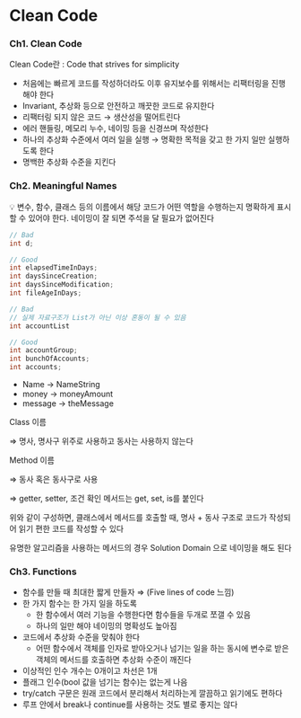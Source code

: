 # Clean Code

### Ch1. Clean Code

Clean Code란 : Code that strives for simplicity

- 처음에는 빠르게 코드를 작성하더라도 이후 유지보수를 위해서는 리팩터링을 진행해야 한다
- Invariant, 추상화 등으로 안전하고 깨끗한 코드로 유지한다
- 리팩터링 되지 않은 코드 → 생산성을 떨어트린다
- 에러 핸들링, 메모리 누수, 네이밍 등을 신경쓰며 작성한다
- 하나의 추상화 수준에서 여러 일을 실행 → 명확한 목적을 갖고 한 가지 일만 실행하도록 한다
- 명백한 추상화 수준을 지킨다

### Ch2. Meaningful Names

<aside>
💡 변수, 함수, 클래스 등의 이름에서 해당 코드가 어떤 역할을 수행하는지 명확하게 표시할 수 있어야 한다. 네이밍이 잘 되면 주석을 달 필요가 없어진다

</aside>

```cpp
// Bad
int d;

// Good
int elapsedTimeInDays;
int daysSinceCreation;
int daysSinceModification;
int fileAgeInDays;

// Bad
// 실제 자료구조가 List가 아닌 이상 혼동이 될 수 있음
int accountList

// Good
int accountGroup;
int bunchOfAccounts;
int accounts;

```

- Name → NameString
- money → moneyAmount
- message → theMessage

Class 이름

⇒ 명사, 명사구 위주로 사용하고 동사는 사용하지 않는다

Method 이름

⇒ 동사 혹은 동사구로 사용

⇒ getter, setter, 조건 확인 메서드는 get, set, is를 붙인다

위와 같이 구성하면, 클래스에서 메서드를 호출할 때, 명사 + 동사 구조로 코드가 작성되어 읽기 편한 코드를 작성할 수 있다

유명한 알고리즘을 사용하는 메서드의 경우 Solution Domain 으로 네이밍을 해도 된다

### Ch3. Functions

- 함수를 만들 때 최대한 짧게 만들자 ⇒ (Five lines of code 느낌)
- 한 가지 함수는 한 가지 일을 하도록
    - 한 함수에서 여러 기능을 수행한다면 함수들을 두개로 쪼갤 수 있음
    - 하나의 일만 해야 네이밍의 명확성도 높아짐
- 코드에서 추상화 수준을 맞춰야 한다
    - 어떤 함수에서 객체를 인자로 받아오거나 넘기는 일을 하는 동시에 변수로 받은 객체의 메서드를 호출하면 추상화 수준이 깨진다
- 이상적인 인수 개수는 0개이고 차선은 1개
- 플래그 인수(bool 값을 넘기는 함수)는 없는게 나음
- try/catch 구문은 원래 코드에서 분리해서 처리하는게 깔끔하고 읽기에도 편하다
- 루프 안에서 break나 continue를 사용하는 것도 별로 좋지는 않다

